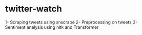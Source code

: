 # twitter-watch
1- Scraping tweets using snscrape
2- Preprocessing on tweets
3- Sentiment analysis using nltk and Transformer
